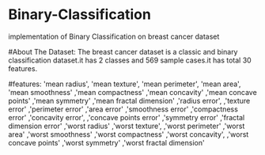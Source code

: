 # Binary-Classification
implementation of Binary Classification on breast cancer dataset

#About The Dataset: 
The breast cancer dataset is a classic and binary classification dataset.it has 2 classes and 569 sample cases.it has total 30 features.



#features:
'mean radius',
'mean texture',
'mean perimeter',
'mean area',
'mean smoothness' 
,'mean compactness'
,'mean concavity'
,'mean concave points'
,'mean symmetry'
,'mean fractal dimension'
,'radius error', 
,'texture error'
,'perimeter error'
,'area error'
,'smoothness error'
,'compactness error'
,'concavity error',
,'concave points error' 
,'symmetry error'
,'fractal dimension error' 
,'worst radius'
,'worst texture',
,'worst perimeter'
,'worst area'
,'worst smoothness'
,'worst compactness'
,'worst concavity', 
,'worst concave points'
,'worst symmetry'
,'worst fractal dimension'
